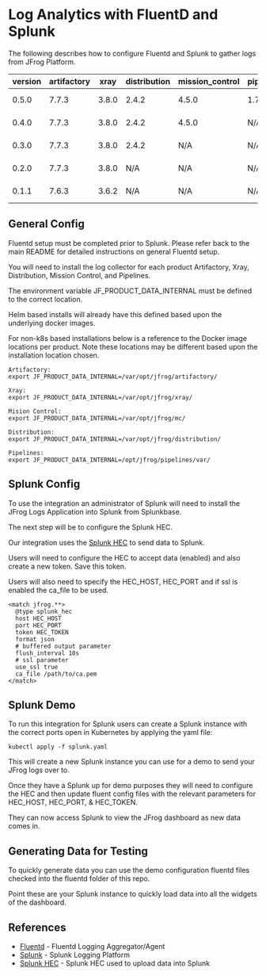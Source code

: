 # Log Analytics with FluentD and Splunk

The following describes how to configure Fluentd and Splunk to gather logs from JFrog Platform.


| version | artifactory | xray  | distribution | mission_control | pipelines | splunk                    |
|---------|-------------|-------|--------------|-----------------|-----------|---------------------------|
| 0.5.0   | 7.7.3       | 3.8.0 | 2.4.2        | 4.5.0           | 1.7.2     | 8.0.5 Build: a1a6394cc5ae |
| 0.4.0   | 7.7.3       | 3.8.0 | 2.4.2        | 4.5.0           | N/A       | 8.0.5 Build: a1a6394cc5ae |
| 0.3.0   | 7.7.3       | 3.8.0 | 2.4.2        | N/A             | N/A       | 8.0.5 Build: a1a6394cc5ae |
| 0.2.0   | 7.7.3       | 3.8.0 | N/A          | N/A             | N/A       | 8.0.5 Build: a1a6394cc5ae |
| 0.1.1   | 7.6.3       | 3.6.2 | N/A          | N/A             | N/A       | 8.0.5 Build: a1a6394cc5ae |

## General Config

Fluentd setup must be completed prior to Splunk. Please refer back to the main README for detailed instructions on general Fluentd setup.

You will need to install the log collector for each product Artifactory, Xray, Distribution, Mission Control, and Pipelines.

The environment variable JF_PRODUCT_DATA_INTERNAL must be defined to the correct location.

Helm based installs will already have this defined based upon the underlying docker images.

For non-k8s based installations below is a reference to the Docker image locations per product. Note these locations may be different based upon the installation location chosen.

````text
Artifactory: 
export JF_PRODUCT_DATA_INTERNAL=/var/opt/jfrog/artifactory/
````

````text
Xray:
export JF_PRODUCT_DATA_INTERNAL=/var/opt/jfrog/xray/
````

````text
Mision Control:
export JF_PRODUCT_DATA_INTERNAL=/var/opt/jfrog/mc/
````

````text
Distribution:
export JF_PRODUCT_DATA_INTERNAL=/var/opt/jfrog/distribution/
````

````text
Pipelines:
export JF_PRODUCT_DATA_INTERNAL=/opt/jfrog/pipelines/var/
````

## Splunk Config

To use the integration an administrator of Splunk will need to install the JFrog Logs Application into Splunk from Splunkbase.

The next step will be to configure the Splunk HEC.

Our integration uses the [Splunk HEC](https://dev.splunk.com/enterprise/docs/dataapps/httpeventcollector/) to send data to Splunk.

Users will need to configure the HEC to accept data (enabled) and also create a new token. Save this token.

Users will also need to specify the HEC_HOST, HEC_PORT and if ssl is enabled the ca_file to be used.

``` 
<match jfrog.**>
  @type splunk_hec
  host HEC_HOST
  port HEC_PORT
  token HEC_TOKEN
  format json
  # buffered output parameter
  flush_interval 10s
  # ssl parameter
  use_ssl true
  ca_file /path/to/ca.pem
</match>
```


## Splunk Demo

To run this integration for Splunk users can create a Splunk instance with the correct ports open in Kubernetes by applying the yaml file:

``` 
kubectl apply -f splunk.yaml
```

This will create a new Splunk instance you can use for a demo to send your JFrog logs over to.

Once they have a Splunk up for demo purposes they will need to configure the HEC and then update fluent config files with the relevant parameters for HEC_HOST, HEC_PORT, & HEC_TOKEN.

They can now access Splunk to view the JFrog dashboard as new data comes in.

## Generating Data for Testing

To quickly generate data you can use the demo configuration fluentd files checked into the fluentd folder of this repo.

Point these are your Splunk instance to quickly load data into all the widgets of the dashboard.

## References

* [Fluentd](https://www.fluentd.org) - Fluentd Logging Aggregator/Agent
* [Splunk](https://www.splunk.com/) - Splunk Logging Platform
* [Splunk HEC](https://dev.splunk.com/enterprise/docs/dataapps/httpeventcollector/) - Splunk HEC used to upload data into Splunk
